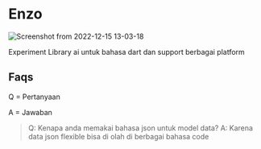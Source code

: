# Enzo

![Screenshot from 2022-12-15 13-03-18](https://user-images.githubusercontent.com/82513502/207786451-ad6f24a5-b1e2-46dd-85d1-902f8aab715c.png)

Experiment Library ai untuk bahasa dart dan support berbagai platform

## Faqs

Q = Pertanyaan

A = Jawaban

> Q: Kenapa anda memakai bahasa json untuk model data?
> A: Karena data json flexible bisa di olah di berbagai bahasa code